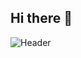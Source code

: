 ## Hi there 👋
![Header]([./your-header-image-name.png](https://github.com/Tasminhirapara-dev/Tasminhirapara-dev/blob/main/github-header-image.png))
<!--
**Tasminhirapara-dev/Tasminhirapara-dev** is a ✨ _special_ ✨ repository because its `README.md` (this file) appears on your GitHub profile.

Here are some ideas to get you started:

- 🔭 I’m currently working on ...
- 🌱 I’m currently learning ...
- 👯 I’m looking to collaborate on ...
- 🤔 I’m looking for help with ...
- 💬 Ask me about ...
- 📫 How to reach me: ...
- 😄 Pronouns: ...
- ⚡ Fun fact: ...
-->
